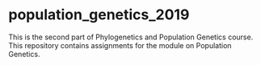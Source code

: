 # population_genetics_2019
This is the second part of Phylogenetics and Population Genetics course. This repository contains assignments for the module on Population Genetics.
